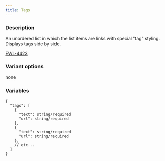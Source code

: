 ```yaml
---
title: Tags
---
```


### Description
An unordered list in which the list items are links with special "tag" styling. Displays tags side by side.

[EWL-4423](https://issues.ama-assn.org/browse/EWL-4423)

### Variant options
none

### Variables
~~~
{
  "tags": [
    {
      "text": string/required
      "url": string/required
    },
    {
      "text": string/required
      "url": string/required
    },
    // etc... 
  ]
}
~~~